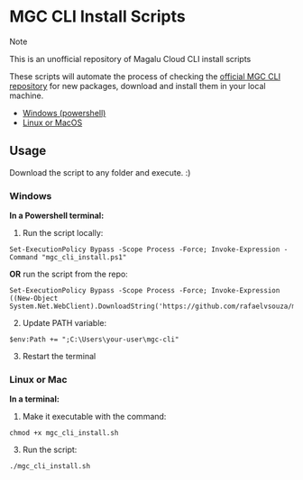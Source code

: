 # MGC CLI Install Scripts

> [!NOTE]
> This is an unofficial repository of Magalu Cloud CLI install scripts

These scripts will automate the process of checking the [official MGC CLI repository](https://github.com/MagaluCloud/mgccli/releases) for new packages, download and install them in your local machine.

- [Windows (powershell)](https://github.com/rafaelvsouza/mgccli_installscripts/blob/main/mgc_cli_install.ps1)
- [Linux or MacOS](https://github.com/rafaelvsouza/mgccli_installscripts/blob/main/mgc_cli_install.sh)

## Usage

Download the script to any folder and execute. :)

### Windows

**In a Powershell terminal:**

1. Run the script locally:
```
Set-ExecutionPolicy Bypass -Scope Process -Force; Invoke-Expression -Command "mgc_cli_install.ps1"
```
**OR** run the script from the repo:
```
Set-ExecutionPolicy Bypass -Scope Process -Force; Invoke-Expression ((New-Object System.Net.WebClient).DownloadString('https://github.com/rafaelvsouza/mgccli_installscripts/blob/main/mgc_cli_install.ps1') 
```

2. Update PATH variable:
```
$env:Path += ";C:\Users\your-user\mgc-cli"
```
3. Restart the terminal

### Linux or Mac

**In a terminal:**

1. Make it executable with the command:
```
chmod +x mgc_cli_install.sh
```
3. Run the script:
```
./mgc_cli_install.sh
``` 
